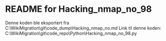 # README for Hacking_nmap_no_98
Denne koden ble eksportert fra C:\WikiMigration\git\code_dump\Hacking_nmap_no.md
Link til denne koden: C:\WikiMigration\git\code_repo\Python\Hacking_nmap_no_98.py
